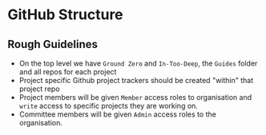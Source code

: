 # GitHub Structure

## Rough Guidelines

- On the top level we have `Ground Zero` and `In-Too-Deep`, the `Guides` folder and all repos for each project
- Project specific Github project trackers should be created "within" that project repo
- Project members will be given `Member` access roles to organisation and `write` access to specific projects they are working on.
- Committee members will be given `Admin` access roles to the organisation.
